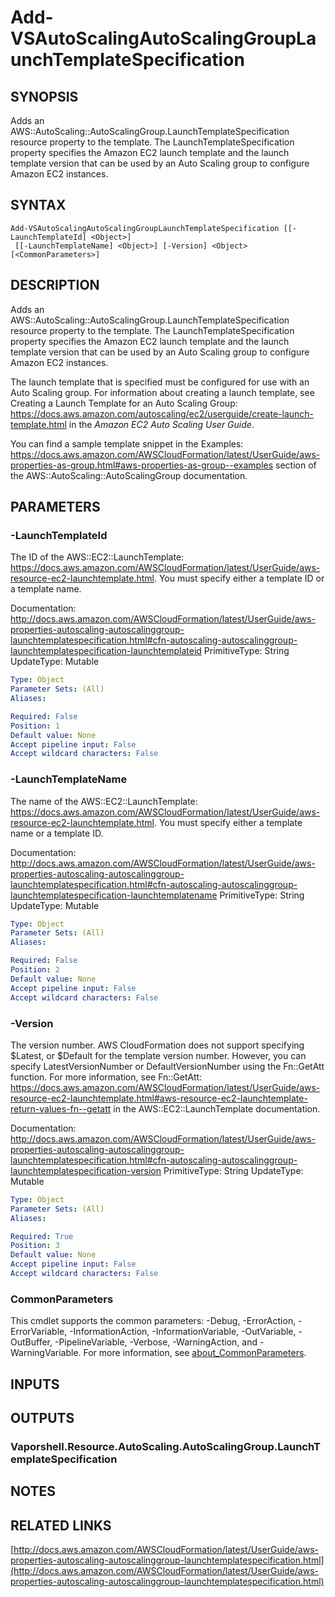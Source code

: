 # Add-VSAutoScalingAutoScalingGroupLaunchTemplateSpecification

## SYNOPSIS
Adds an AWS::AutoScaling::AutoScalingGroup.LaunchTemplateSpecification resource property to the template.
The LaunchTemplateSpecification property specifies the Amazon EC2 launch template and the launch template version that can be used by an Auto Scaling group to configure Amazon EC2 instances.

## SYNTAX

```
Add-VSAutoScalingAutoScalingGroupLaunchTemplateSpecification [[-LaunchTemplateId] <Object>]
 [[-LaunchTemplateName] <Object>] [-Version] <Object> [<CommonParameters>]
```

## DESCRIPTION
Adds an AWS::AutoScaling::AutoScalingGroup.LaunchTemplateSpecification resource property to the template.
The LaunchTemplateSpecification property specifies the Amazon EC2 launch template and the launch template version that can be used by an Auto Scaling group to configure Amazon EC2 instances.

The launch template that is specified must be configured for use with an Auto Scaling group.
For information about creating a launch template, see Creating a Launch Template for an Auto Scaling Group: https://docs.aws.amazon.com/autoscaling/ec2/userguide/create-launch-template.html in the *Amazon EC2 Auto Scaling User Guide*.

You can find a sample template snippet in the Examples: https://docs.aws.amazon.com/AWSCloudFormation/latest/UserGuide/aws-properties-as-group.html#aws-properties-as-group--examples section of the AWS::AutoScaling::AutoScalingGroup documentation.

## PARAMETERS

### -LaunchTemplateId
The ID of the AWS::EC2::LaunchTemplate: https://docs.aws.amazon.com/AWSCloudFormation/latest/UserGuide/aws-resource-ec2-launchtemplate.html.
You must specify either a template ID or a template name.

Documentation: http://docs.aws.amazon.com/AWSCloudFormation/latest/UserGuide/aws-properties-autoscaling-autoscalinggroup-launchtemplatespecification.html#cfn-autoscaling-autoscalinggroup-launchtemplatespecification-launchtemplateid
PrimitiveType: String
UpdateType: Mutable

```yaml
Type: Object
Parameter Sets: (All)
Aliases:

Required: False
Position: 1
Default value: None
Accept pipeline input: False
Accept wildcard characters: False
```

### -LaunchTemplateName
The name of the AWS::EC2::LaunchTemplate: https://docs.aws.amazon.com/AWSCloudFormation/latest/UserGuide/aws-resource-ec2-launchtemplate.html.
You must specify either a template name or a template ID.

Documentation: http://docs.aws.amazon.com/AWSCloudFormation/latest/UserGuide/aws-properties-autoscaling-autoscalinggroup-launchtemplatespecification.html#cfn-autoscaling-autoscalinggroup-launchtemplatespecification-launchtemplatename
PrimitiveType: String
UpdateType: Mutable

```yaml
Type: Object
Parameter Sets: (All)
Aliases:

Required: False
Position: 2
Default value: None
Accept pipeline input: False
Accept wildcard characters: False
```

### -Version
The version number.
AWS CloudFormation does not support specifying $Latest, or $Default for the template version number.
However, you can specify LatestVersionNumber or DefaultVersionNumber using the Fn::GetAtt function.
For more information, see Fn::GetAtt: https://docs.aws.amazon.com/AWSCloudFormation/latest/UserGuide/aws-resource-ec2-launchtemplate.html#aws-resource-ec2-launchtemplate-return-values-fn--getatt in the AWS::EC2::LaunchTemplate documentation.

Documentation: http://docs.aws.amazon.com/AWSCloudFormation/latest/UserGuide/aws-properties-autoscaling-autoscalinggroup-launchtemplatespecification.html#cfn-autoscaling-autoscalinggroup-launchtemplatespecification-version
PrimitiveType: String
UpdateType: Mutable

```yaml
Type: Object
Parameter Sets: (All)
Aliases:

Required: True
Position: 3
Default value: None
Accept pipeline input: False
Accept wildcard characters: False
```

### CommonParameters
This cmdlet supports the common parameters: -Debug, -ErrorAction, -ErrorVariable, -InformationAction, -InformationVariable, -OutVariable, -OutBuffer, -PipelineVariable, -Verbose, -WarningAction, and -WarningVariable. For more information, see [about_CommonParameters](http://go.microsoft.com/fwlink/?LinkID=113216).

## INPUTS

## OUTPUTS

### Vaporshell.Resource.AutoScaling.AutoScalingGroup.LaunchTemplateSpecification
## NOTES

## RELATED LINKS

[http://docs.aws.amazon.com/AWSCloudFormation/latest/UserGuide/aws-properties-autoscaling-autoscalinggroup-launchtemplatespecification.html](http://docs.aws.amazon.com/AWSCloudFormation/latest/UserGuide/aws-properties-autoscaling-autoscalinggroup-launchtemplatespecification.html)

